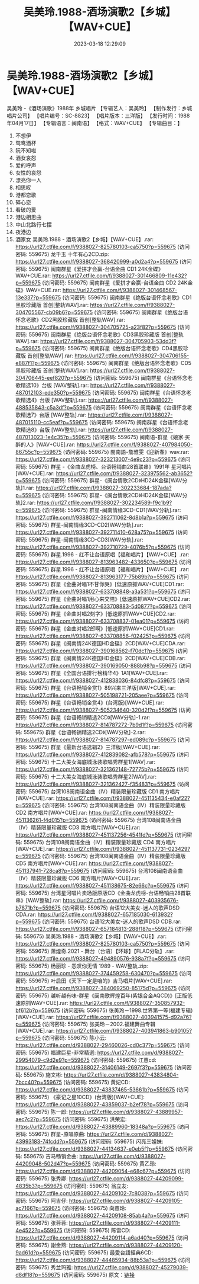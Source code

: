 ﻿---
title: 吴美玲.1988-酒场演歌2【乡城】【WAV+CUE】
date: 2023-03-18 12:29:09
categories: 闽南语(台语)
tags: 华语中文
---
# 吴美玲.1988-酒场演歌2【乡城】【WAV+CUE】

吴美玲 -《酒场演歌》1988年 乡城唱片
【专辑艺人：吴美玲】
【制作发行：乡城唱片公司】
【唱片编号：SC-8823】
【唱片版本：三洋版】
【发行时间：1988年04月17日】
【专辑语言：闽南语】
【格式：WAV+CUE】
【专辑曲目：】
01. 不想伊
02. 鸳鸯酒杯
03. 阮不知啦
04. 酒女哀怨
05. 爱的呼声
06. 女性的哀怨
07. 漂亮你一人
08. 相思叹
09. 港都恋歌
10. 碎心恋
11. 看破的爱
12. 港边相思曲
13. 中山北路行七摆
14. 夜港边
15. 酒家女
吴美玲.1988 - 酒场演歌2【乡城】【WAV+CUE】.rar: https://url27.ctfile.com/f/9388027-825780103-ca5750?p=559675
(访问密码: 559675)
龙千玉 十年有心2CD.zip: https://url27.ctfile.com/f/9388027-368420999-a0d2a4?p=559675
(访问密码: 559675)
闽南群星《爱拼才会赢-台语金曲 CD1 24K金碟》WAV+CUE.rar: https://url27.ctfile.com/f/9388027-301466809-11e432?p=559675
(访问密码: 559675)
闽南群星《爱拼才会赢-台语金曲 CD2 24K金碟》WAV+CUE.rar: https://url27.ctfile.com/f/9388027-301468567-13e337?p=559675
(访问密码: 559675)
闽南群星《绝版台语怀念老歌》CD1黑胶珍藏版 首创[整轨WAV].rar: https://url27.ctfile.com/f/9388027-304705567-cb09b6?p=559675
(访问密码: 559675)
闽南群星《绝版台语怀念老歌》CD2黑胶珍藏版 首创[整轨WAV].rar: https://url27.ctfile.com/f/9388027-304705725-a23f82?p=559675
(访问密码: 559675)
闽南群星《绝版台语怀念老歌》CD3黑胶珍藏版 首创[整轨WAV].rar: https://url27.ctfile.com/f/9388027-304705903-53dd3f?p=559675
(访问密码: 559675)
闽南群星《绝版台语怀念老歌》CD4黑胶珍藏版 首创[整轨WAV].rar: https://url27.ctfile.com/f/9388027-304706155-e887f1?p=559675
(访问密码: 559675)
闽南群星《绝版台语怀念老歌》CD5黑胶珍藏版 首创[整轨WAV].rar: https://url27.ctfile.com/f/9388027-304706445-eef820?p=559675
(访问密码: 559675)
闽南群星《台语怀念老歌精选10》台版 [WAV整轨].rar: https://url27.ctfile.com/f/9388027-487012103-ede350?p=559675
(访问密码: 559675)
闽南群星《台语怀念老歌精选4》台版 [WAV整轨].rar: https://url27.ctfile.com/f/9388027-488535843-c5a3df?p=559675
(访问密码: 559675)
闽南群星《台语怀念老歌精选7》台版 [WAV整轨].rar: https://url27.ctfile.com/f/9388027-487015110-cc5eaf?p=559675
(访问密码: 559675)
闽南群星《台语怀念老歌精选8》台版 [WAV整轨].rar: https://url27.ctfile.com/f/9388027-487013023-1e4c35?p=559675
(访问密码: 559675)
闽南语-群星《娘家·买醉的人》[WAV+CUE].rar: https://url27.ctfile.com/f/9388027-407984050-86755c?p=559675
(访问密码: 559675)
閩南語-詹雅雯《迎新春》wav.rar: https://url27.ctfile.com/f/9388027-323213007-4e9c23?p=559675
(访问密码: 559675)
群星 -《金曲龙虎榜、台语畅销曲28首联串》1991年 星河唱片[WAV+CUE].rar: https://url27.ctfile.com/f/9388027-323975562-ab3652?p=559675
(访问密码: 559675)
群星-《闽台情歌2CD》HD24K金碟[WAV分轨]1.rar: https://url27.ctfile.com/f/9388027-302233684-187ada?p=559675
(访问密码: 559675)
群星-《闽台情歌2CD》HD24K金碟[WAV分轨]2.rar: https://url27.ctfile.com/f/9388027-302234589-f9c1b9?p=559675
(访问密码: 559675)
群星-闽南情缘3CD-CD1[WAV分轨].rar: https://url27.ctfile.com/f/9388027-392711062-8d8b1a?p=559675
(访问密码: 559675)
群星-闽南情缘3CD-CD2[WAV分轨].rar: https://url27.ctfile.com/f/9388027-392711410-628a75?p=559675
(访问密码: 559675)
群星-闽南情缘3CD-CD3[WAV分轨].rar: https://url27.ctfile.com/f/9388027-392710729-4076b5?p=559675
(访问密码: 559675)
群星.1996 - 红不让台语原唱【福和唱片】【WAV+CUE】.rar: https://url27.ctfile.com/f/9388027-813963482-433650?p=559675
(访问密码: 559675)
群星.1996 - 红不让台语原唱【福和唱片】【WAV+CUE】.rar: https://url27.ctfile.com/f/9388027-813963177-75b89b?p=559675
(访问密码: 559675)
群星《金曲对唱1不甘你哭》[低速原抓WAV+CUE]CD1.rar: https://url27.ctfile.com/f/9388027-633708848-a3a531?p=559675
(访问密码: 559675)
群星《金曲对唱1用心来交陪》[低速原抓WAV+CUE]CD2.rar: https://url27.ctfile.com/f/9388027-633708883-5d0877?p=559675
(访问密码: 559675)
群星《金曲对唱2刻字》[低速原抓WAV+CUE]CD2.rar: https://url27.ctfile.com/f/9388027-633708837-01ea01?p=559675
(访问密码: 559675)
群星《金曲对唱2郎啊》[低速原抓WAV+CUE]CD1.rar: https://url27.ctfile.com/f/9388027-633708856-f02425?p=559675
(访问密码: 559675)
群星《闽南情24K德国HD金碟》2CD[WAV+CUE]CDA.rar: https://url27.ctfile.com/f/9388027-390168562-f70dc1?p=559675
(访问密码: 559675)
群星《闽南情24K德国HD金碟》2CD[WAV+CUE]CDB.rar: https://url27.ctfile.com/f/9388027-390169050-888b98?p=559675
(访问密码: 559675)
群星《全国台语排行榜精华4》1A1[WAV+CUE].rar: https://url27.ctfile.com/f/9388027-412838036-84dfc8?p=559675
(访问密码: 559675)
群星《台语畅销金赏1》89兴来三洋版[WAV+CUE].rar: https://url27.ctfile.com/f/9388027-505198721-205aee?p=559675
(访问密码: 559675)
群星《台语畅销金赏4》(台湾版)[WAV+CUE].rar: https://url27.ctfile.com/f/9388027-505234640-320d2f?p=559675
(访问密码: 559675)
群星《台语畅销精选2CD》[WAV分轨]-1.rar: https://url27.ctfile.com/f/9388027-814787272-7b9d1f?p=559675
(访问密码: 559675)
群星《台语畅销精选2CD》[WAV分轨]-2.rar: https://url27.ctfile.com/f/9388027-814787297-ed089c?p=559675
(访问密码: 559675)
群星《最新台语选辑2》三洋版[WAV+CUE].rar: https://url27.ctfile.com/f/9388027-412839082-afb578?p=559675
(访问密码: 559675)
十二大美女海底城泳装歌唱秀群星1[WAV].rar: https://url27.ctfile.com/f/9388027-321362148-72775b?p=559675
(访问密码: 559675)
十二大美女海底城泳装歌唱秀群星2[WAV].rar: https://url27.ctfile.com/f/9388027-321362427-f35483?p=559675
(访问密码: 559675)
台湾108闽南语金曲（IV）精装限量珍藏版 CD1 南方唱片[WAV+CUE].rar: https://url27.ctfile.com/f/9388027-451135434-e0af22?p=559675
(访问密码: 559675)
台湾108闽南语金曲（IV）精装限量珍藏版 CD2 南方唱片[WAV+CUE].rar: https://url27.ctfile.com/f/9388027-451136261-f4d015?p=559675
(访问密码: 559675)
台湾108闽南语金曲（IV）精装限量珍藏版 CD3 南方唱片[WAV+CUE].rar: https://url27.ctfile.com/f/9388027-451137256-4541fd?p=559675
(访问密码: 559675)
台湾108闽南语金曲（IV）精装限量珍藏版 CD4 南方唱片[WAV+CUE].rar: https://url27.ctfile.com/f/9388027-451137731-023429?p=559675
(访问密码: 559675)
台湾108闽南语金曲（IV）精装限量珍藏版 CD5 南方唱片[WAV+CUE].rar: https://url27.ctfile.com/f/9388027-451137941-728ca8?p=559675
(访问密码: 559675)
台湾108闽南语金曲（IV）精装限量珍藏版 CD6 南方唱片[WAV+CUE].rar: https://url27.ctfile.com/f/9388027-451138675-82e66c?p=559675
(访问密码: 559675)
台湾星河唱片卖场版原版CD《金曲龙虎榜-台语畅销曲28首联串》[WAV整轨].rar: https://url27.ctfile.com/f/9388027-403935676-b7871b?p=559675
(访问密码: 559675)
台语12大美女-迷人的歌声DSD CDA.rar: https://url27.ctfile.com/f/9388027-657185030-613932?p=559675
(访问密码: 559675)
台语12大美女-迷人的歌声DSD CDB.rar: https://url27.ctfile.com/f/9388027-657184813-288f18?p=559675
(访问密码: 559675)
吴美玲.1988 - 酒场演歌2【乡城】【WAV+CUE】.rar: https://url27.ctfile.com/f/9388027-825780103-ca5750?p=559675
(访问密码: 559675)
萧煌奇.2021 - 舞台（台语）【环球】【FLAC分轨】.rar: https://url27.ctfile.com/f/9388027-494890576-938a7f?p=559675
(访问密码: 559675)
杨丽珍 - 怨叹你无情 1989 - WAV整轨.zip: https://url27.ctfile.com/f/9388027-374459258-630470?p=559675
(访问密码: 559675)
叶启田《天下一定是咱的》吉马唱片[WAV+CUE].rar: https://url27.ctfile.com/f/9388027-384069250-85175d?p=559675
(访问密码: 559675)
越听越有味-群星《闽南歌辉煌百年(紫银合金AQCD)》[正版低速原抓WAV+CUE].rar: https://url27.ctfile.com/f/9388027-350857932-bf612b?p=559675
(访问密码: 559675)
张美玲－1998.世界第一等(福建专辑)[WAV+CUE].rar: https://url27.ctfile.com/f/9388027-403941575-d92a76?p=559675
(访问密码: 559675)
张美玲－2002.福建舞曲专辑[WAV+CUE].rar: https://url27.ctfile.com/f/9388027-403941863-b90105?p=559675
(访问密码: 559675)
陈小云: https://url27.ctfile.com/d/9388027-29460026-cd0c37?p=559675
(访问密码: 559675)
福建巨星-非常精選: https://url27.ctfile.com/d/9388027-29954079-c9d2e9?p=559675
(访问密码: 559675)
江蕙cd: https://url27.ctfile.com/d/9388027-31406149-2697f3?p=559675
(访问密码: 559675)
施文彬: https://url27.ctfile.com/d/9388027-43834804-7bcc40?p=559675
(访问密码: 559675)
黄妃CD: https://url27.ctfile.com/d/9388027-43837465-53661b?p=559675
(访问密码: 559675)
《豪记之星10CD》(台湾版)[WAV+CUE]: https://url27.ctfile.com/d/9388027-43859037-b2ef78?p=559675
(访问密码: 559675)
陈一郎: https://url27.ctfile.com/d/9388027-43889957-aec7c2?p=559675
(访问密码: 559675)
洪荣宏: https://url27.ctfile.com/d/9388027-43889960-18348a?p=559675
(访问密码: 559675)
群星-原唱原曲: https://url27.ctfile.com/d/9388027-43993183-74fcdd?p=559675
(访问密码: 559675)
闪亮三姐妹: https://url27.ctfile.com/d/9388027-44134637-e0eb5f?p=559675
(访问密码: 559675)
吉马畅销金曲: https://url27.ctfile.com/d/9388027-44209048-502d47?p=559675
(访问密码: 559675)
黄乙玲: https://url27.ctfile.com/d/9388027-44209054-e68c67?p=559675
(访问密码: 559675)
张秀卿: https://url27.ctfile.com/d/9388027-44209099-4835b3?p=559675
(访问密码: 559675)
翁立友: https://url27.ctfile.com/d/9388027-44209102-7c8038?p=559675
(访问密码: 559675)
阿吉仔: https://url27.ctfile.com/d/9388027-44209105-ac7166?p=559675
(访问密码: 559675)
向蕙玲: https://url27.ctfile.com/d/9388027-44209108-85ab4a?p=559675
(访问密码: 559675)
张蓉蓉: https://url27.ctfile.com/d/9388027-44209111-4e4522?p=559675
(访问密码: 559675)
陈雷CD: https://url27.ctfile.com/d/9388027-44209114-a6ad40?p=559675
(访问密码: 559675)
謝金燕: https://url27.ctfile.com/d/9388027-44209120-9ad61d?p=559675
(访问密码: 559675)
最愛台語經典6CD: https://url27.ctfile.com/d/9388027-44485934-88b53a?p=559675
(访问密码: 559675)
秀兰玛雅: https://url27.ctfile.com/d/9388027-45279039-d8df18?p=559675
(访问密码: 559675)
原文：[链接](https://blog.sina.com.cn/s/blog_1647c7e7601031112.html)